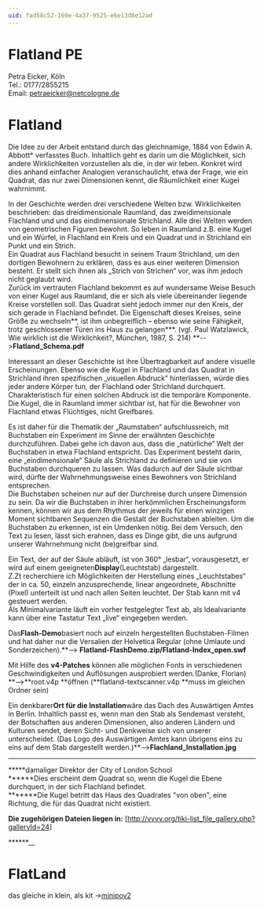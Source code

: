 ```yaml
---
uid: fad58c52-169e-4a37-9525-e6e13d8e12ad
---
```


# Flatland PE
Petra Eicker, Köln  
Tel.: 0177/2855215  
Email: petraeicker@netcologne.de  



# Flatland


Die Idee zu der Arbeit entstand durch das gleichnamige, 1884 von Edwin A. Abbott* verfasstes Buch. Inhaltlich geht es darin um die Möglichkeit, sich andere Wirklichkeiten vorzustellen als die, in der wir leben. Konkret wird dies anhand einfacher Analogien veranschaulicht, etwa der Frage, wie ein Quadrat, das nur zwei Dimensionen kennt, die Räumlichkeit einer Kugel wahrnimmt.   

In der Geschichte werden drei verschiedene Welten bzw. Wirklichkeiten beschrieben: das dreidimensionale Raumland, das zweidimensionale Flachland und und das eindimensionale Strichland. Alle drei Welten werden von geometrischen Figuren bewohnt. So leben in Raumland z.B. eine Kugel und ein Würfel, in Flachland ein Kreis und ein Quadrat und in Strichland ein Punkt und ein Strich.   
Ein Quadrat aus Flachland besucht in seinem Traum Strichland, um den dortigen Bewohnern zu erklären, dass es aus einer weiteren Dimension besteht. Er stellt sich ihnen als „Strich von Strichen“ vor,  was ihm jedoch nicht geglaubt wird.   
Zurück im vertrauten Flachland bekommt es auf wundersame Weise Besuch von einer Kugel aus Raumland, die er sich als viele übereinander liegende Kreise vorstellen soll. Das Quadrat sieht jedoch immer nur den Kreis, der sich gerade in Flachland befindet. Die Eigenschaft dieses Kreises, seine Größe zu wechseln**, ist ihm unbegreiflich – ebenso wie seine Fähigkeit, trotz geschlossener Türen ins Haus zu gelangen***. (vgl. Paul Watzlawick, Wie wirklich ist die Wirklichkeit?, München, 1987, S. 214) **-->**Flatland_Schema.pdf** 

Interessant an dieser Geschichte ist ihre Übertragbarkeit auf andere visuelle Erscheinungen. Ebenso wie die Kugel in Flachland und das Quadrat in Strichland ihren spezifischen „visuellen Abdruck“ hinterlassen, würde dies jeder andere Körper tun, der Flachland oder Strichland durchquert. Charakteristisch für einen solchen Abdruck ist die temporäre Komponente. Die Kugel, die in Raumland immer sichtbar ist, hat für die Bewohner von Flachland etwas Flüchtiges, nicht Greifbares.  

Es ist daher für die Thematik der „Raumstaben“ aufschlussreich, mit Buchstaben ein Experiment im Sinne der erwähnten Geschichte durchzuführen. Dabei gehe ich davon aus, dass die „natürliche“ Welt der Buchstaben in etwa Flachland entspricht. Das Experiment besteht darin, eine „eindimensionale“ Säule als Strichland zu definieren und sie von Buchstaben durchqueren zu lassen. Was dadurch auf der Säule sichtbar wird, dürfte der Wahrnehmungsweise eines Bewohners von Strichland entsprechen.  
Die Buchstaben scheinen nur auf der Durchreise durch unsere Dimension zu sein. Da wir die Buchstaben in ihrer herkömmlichen Erscheinungsform kennen, können wir aus dem Rhythmus der jeweils für einen winzigen Moment sichtbaren Sequenzen die Gestalt der Buchstaben ableiten. Um die Buchstaben zu erkennen, ist ein Umdenken nötig. Bei dem Versuch, den Text zu lesen, lässt sich erahnen, dass es Dinge gibt, die uns aufgrund unserer Wahrnehmung nicht (be)greifbar sind.  

Ein Text, der auf der Säule abläuft, ist von 360° „lesbar“, vorausgesetzt, er wird auf einem geeigneten**Display**(Leuchtstab) dargestellt.  
Z.Zt recherchiere ich Möglichkeiten der Herstellung eines „Leuchtstabes“ der in ca. 50, einzeln anzusprechende, linear angeordnete, Abschnitte (Pixel) unterteilt ist und nach allen Seiten leuchtet. Der Stab kann mit v4 gesteuert werden.   
Als Minimalvariante läuft ein vorher festgelegter Text ab, als Idealvariante kann über eine Tastatur Text „live“ eingegeben werden.  



Das**Flash-Demo**basiert noch auf einzeln hergestellten Buchstaben-Filmen und hat daher nur die Versalien der Helvetica Regular (ohne Umlaute und Sonderzeichen).**--> **Flatland-FlashDemo.zip/Flatland-Index_open.swf**  

Mit Hilfe des **v4-Patches** können alle möglichen Fonts in verschiedenen Geschwindigkeiten und Auflösungen ausprobiert werden.(Danke, Florian) **-->**root.v4p **öffnen (**flatland-textscanner.v4p **muss im gleichen Ordner sein)  



Ein denkbarer**Ort für die Installation**wäre das Dach des Auswärtigen Amtes in Berlin. Inhaltlich passt es, wenn man den Stab als Sendemast versteht, der Botschaften aus anderen Dimensionen, also anderen Ländern und Kulturen sendet, deren Sicht- und Denkweise sich von unserer unterscheidet. (Das Logo des Auswärtigen Amtes kann übrigens eins zu eins auf dem Stab dargestellt werden.)**-->**Flachland_Installation.jpg**  


****** 

*****damaliger Direktor der City of London School  
******Dies erscheint dem Quadrat so, wenn die Kugel die Ebene durchquert, in der sich Flachland befindet.  
*******Die Kugel betritt das Haus des Quadrates "von oben", eine Richtung, die für das Quadrat nicht existiert.  


**Die zugehörigen Dateien liegen in:**
[http://vvvv.org/tiki-list_file_gallery.php?galleryId=24]  


******__  




# FlatLand

das gleiche in klein, als kit -><a href="http://www.ladyada.net/make/minipov2/" class="extURL" target="_blank">minipov2</a>